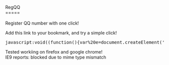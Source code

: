 RegQQ<br />
=====<br />
<br />
Register QQ number with one click!
<br />
<p>
Add this link to your bookmark, and try a simple click!
<pre>
javascript:void((function(){var%20e=document.createElement('script');e.setAttribute('src','https://raw.github.com/ayeah/RegQQ/master/regqq.js');document.body.appendChild(e);})())
</pre>
</p>
<p>
Tested workiing on firefox and google chrome!<br />
IE9 reports: blocked due to mime type mismatch <br />
</p>